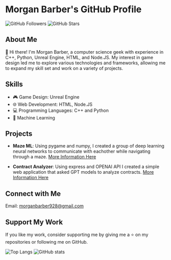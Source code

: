 # Morgan Barber's GitHub Profile

![GitHub Followers](https://img.shields.io/github/followers/morganbarber?style=social) ![GitHub Stars](https://img.shields.io/github/stars/morganbarber?style=social)

## About Me

👋 Hi there! I'm Morgan Barber, a computer science geek with experience in C++, Python, Unreal Engine, HTML, and Node.JS. My interest in game design led me to explore various technologies and frameworks, allowing me to expand my skill set and work on a variety of projects.

## Skills

- 🎮 Game Design: Unreal Engine
- 🌐 Web Development: HTML, Node.JS
- 💻 Programming Languages: C++ and Python
- 🤖 Machine Learning

## Projects

- **Maze ML**: Using pygame and numpy, I created a group of deep learning neural networks to communicate with eachother while navigating through a maze. [More Information Here](https://github.com/morganbarber/Maze-ML/tree/main)

- **Contract Analyzer**: Using express and OPENAI API I created a simple web application that asked GPT models to analyze contracts. [More Information Here](https://github.com/morganbarber/Contract-Analyzer)

## Connect with Me

Email: morganbarber928@gmail.com

## Support My Work

If you like my work, consider supporting me by giving me a ⭐ on my repositories or following me on GitHub.

![Top Langs](https://github-readme-stats.vercel.app/api/top-langs/?username=morganbarber&layout=compact) ![GitHub stats](https://github-readme-stats.vercel.app/api?username=morganbarber&show_icons=true)
